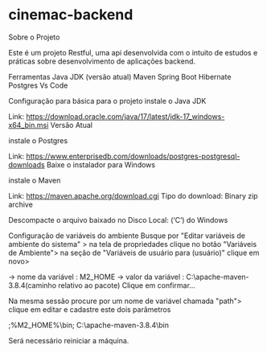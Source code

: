 # cinemac-backend

Sobre o Projeto

Este é um projeto Restful, uma api desenvolvida com o intuito de estudos e práticas sobre desenvolvimento de aplicações backend.

Ferramentas
Java JDK (versão atual)
Maven
Spring Boot
Hibernate
Postgres 
Vs Code

Configuração para básica para o projeto
instale o Java JDK

Link: https://download.oracle.com/java/17/latest/jdk-17_windows-x64_bin.msi
Versão Atual	

instale o Postgres
	
Link: https://www.enterprisedb.com/downloads/postgres-postgresql-downloads
Baixe o instalador para Windows

instale o Maven

Link: https://maven.apache.org/download.cgi
Tipo do download: Binary zip archive

Descompacte o arquivo baixado no Disco Local: (‘C’) do Windows

Configuração de variáveis do ambiente
Busque por "Editar variáveis de ambiente do sistema" > 
na tela de propriedades clique no botão "Variáveis de Ambiente">
na seção de "Variáveis de usuário para (usuário)" clique em novo>

-> nome da variável : M2_HOME
-> valor da variável : C:\apache-maven-3.8.4(caminho relativo ao pacote)
Clique em confirmar...

Na mesma sessão procure por um nome de variável chamada "path">
clique em editar e cadastre este dois parâmetros

;%M2_HOME%\bin;
C:\apache-maven-3.8.4\bin

Será necessário reiniciar a máquina.


 
